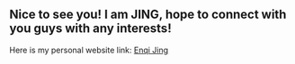 ## Nice to see you! I am JING, hope to connect with you guys with any interests!

Here is my personal website link: [Enqi Jing](https://enqijing.uk/)
